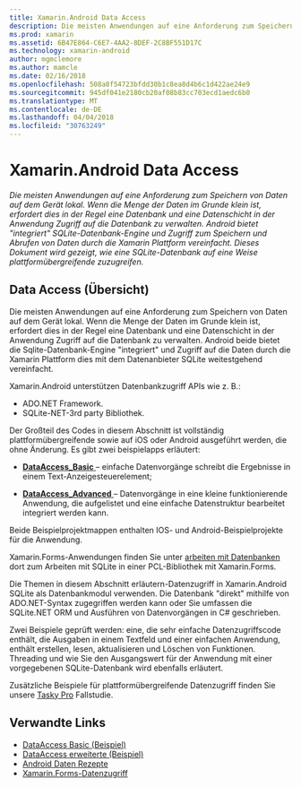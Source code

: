 ```yaml
---
title: Xamarin.Android Data Access
description: Die meisten Anwendungen auf eine Anforderung zum Speichern von Daten auf dem Gerät lokal. Wenn die Menge der Daten im Grunde klein ist, erfordert dies in der Regel eine Datenbank und eine Datenschicht in der Anwendung Zugriff auf die Datenbank zu verwalten.  Android bietet "integriert" SQLite-Datenbank-Engine und Zugriff zum Speichern und Abrufen von Daten durch die Xamarin Plattform vereinfacht. Dieses Dokument wird gezeigt, wie eine SQLite-Datenbank auf eine Weise plattformübergreifende zuzugreifen.
ms.prod: xamarin
ms.assetid: 6B47E864-C6E7-4AA2-8DEF-2C8BF551D17C
ms.technology: xamarin-android
author: mgmclemore
ms.author: mamcle
ms.date: 02/16/2018
ms.openlocfilehash: 508a8f54723bfdd30b1c8ea8d4b6c1d422ae24e9
ms.sourcegitcommit: 945df041e2180cb20af08b83cc703ecd1aedc6b0
ms.translationtype: MT
ms.contentlocale: de-DE
ms.lasthandoff: 04/04/2018
ms.locfileid: "30763249"
---
```

# <a name="xamarinandroid-data-access"></a>Xamarin.Android Data Access

_Die meisten Anwendungen auf eine Anforderung zum Speichern von Daten auf dem Gerät lokal. Wenn die Menge der Daten im Grunde klein ist, erfordert dies in der Regel eine Datenbank und eine Datenschicht in der Anwendung Zugriff auf die Datenbank zu verwalten.  Android bietet "integriert" SQLite-Datenbank-Engine und Zugriff zum Speichern und Abrufen von Daten durch die Xamarin Plattform vereinfacht. Dieses Dokument wird gezeigt, wie eine SQLite-Datenbank auf eine Weise plattformübergreifende zuzugreifen._

## <a name="data-access-overview"></a>Data Access (Übersicht)

Die meisten Anwendungen auf eine Anforderung zum Speichern von Daten auf dem Gerät lokal. Wenn die Menge der Daten im Grunde klein ist, erfordert dies in der Regel eine Datenbank und eine Datenschicht in der Anwendung Zugriff auf die Datenbank zu verwalten. Android beide bietet die Sqlite-Datenbank-Engine "integriert" und Zugriff auf die Daten durch die Xamarin Plattform dies mit dem Datenanbieter SQLite weitestgehend vereinfacht.

Xamarin.Android unterstützen Datenbankzugriff APIs wie z. B.:

-  ADO.NET Framework.
-  SQLite-NET-3rd party Bibliothek.

Der Großteil des Codes in diesem Abschnitt ist vollständig plattformübergreifende sowie auf iOS oder Android ausgeführt werden, die ohne Änderung. Es gibt zwei beispielapps erläutert:

-  [**DataAccess_Basic** ](https://github.com/xamarin/mobile-samples/tree/master/DataAccess/Basic) &ndash; einfache Datenvorgänge schreibt die Ergebnisse in einem Text-Anzeigesteuerelement;

-  [**DataAccess_Advanced** ](https://github.com/xamarin/mobile-samples/tree/master/DataAccess/Advanced) &ndash; Datenvorgänge in eine kleine funktionierende Anwendung, die aufgelistet und eine einfache Datenstruktur bearbeitet integriert werden kann.

Beide Beispielprojektmappen enthalten IOS- und Android-Beispielprojekte für die Anwendung.

Xamarin.Forms-Anwendungen finden Sie unter [arbeiten mit Datenbanken](~/xamarin-forms/app-fundamentals/databases.md) dort zum Arbeiten mit SQLite in einer PCL-Bibliothek mit Xamarin.Forms.

Die Themen in diesem Abschnitt erläutern-Datenzugriff in Xamarin.Android SQLite als Datenbankmodul verwenden. Die Datenbank "direkt" mithilfe von ADO.NET-Syntax zugegriffen werden kann oder Sie umfassen die SQLite.NET ORM und Ausführen von Datenvorgängen in C# geschrieben.

Zwei Beispiele geprüft werden: eine, die sehr einfache Datenzugriffscode enthält, die Ausgaben in einem Textfeld und einer einfachen Anwendung, enthält erstellen, lesen, aktualisieren und Löschen von Funktionen. Threading und wie Sie den Ausgangswert für der Anwendung mit einer vorgegebenen SQLite-Datenbank wird ebenfalls erläutert.

Zusätzliche Beispiele für plattformübergreifende Datenzugriff finden Sie unsere [Tasky Pro](~/cross-platform/app-fundamentals/building-cross-platform-applications/case-study-tasky.md) Fallstudie.


## <a name="related-links"></a>Verwandte Links

- [DataAccess Basic (Beispiel)](https://github.com/xamarin/mobile-samples/tree/master/DataAccess/Basic)
- [DataAccess erweiterte (Beispiel)](https://github.com/xamarin/mobile-samples/tree/master/DataAccess/Advanced)
- [Android Daten Rezepte](https://developer.xamarin.com/recipes/android/data/)
- [Xamarin.Forms-Datenzugriff](~/xamarin-forms/app-fundamentals/databases.md)
